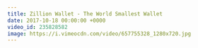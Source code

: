 ```yaml
---
title: Zillion Wallet - The World Smallest Wallet
date: 2017-10-18 00:00:00 +0000
video_id: 235828582
image: https://i.vimeocdn.com/video/657755328_1280x720.jpg
---
```

